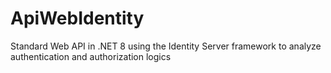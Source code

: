# ApiWebIdentity
Standard Web API in .NET 8 using the Identity Server framework to analyze authentication and authorization logics

